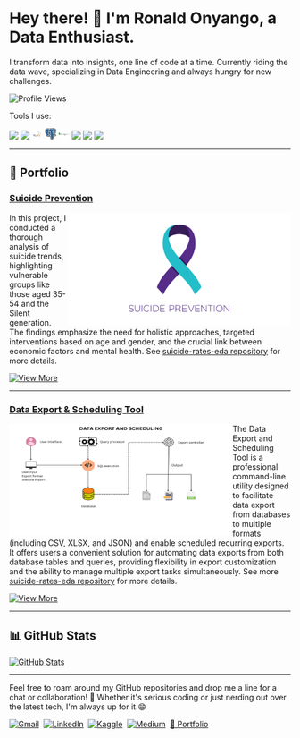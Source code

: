 <!-- Introduction Section -->
# Hey there! 👋 I'm Ronald Onyango, a Data Enthusiast.

I transform data into insights, one line of code at a time. Currently riding the data wave, specializing in Data Engineering and always hungry for new challenges.

![Profile Views](https://komarev.com/ghpvc/?username=ronaldonyango&color=brightgreen)

Tools I use:

<code><img height="20" src="https://cdn4.iconfinder.com/data/icons/logos-3/181/MySQL-64.png"></code>
<code><img height="20" src="https://cdn4.iconfinder.com/data/icons/logos-and-brands/512/267_Python_logo-64.png"></code>
<code><img height="20" src="https://raw.githubusercontent.com/github/explore/80688e429a7d4ef2fca1e82350fe8e3517d3494d/topics/mysql/mysql.png"></code>
<code><img height="20" src="https://raw.githubusercontent.com/github/explore/80688e429a7d4ef2fca1e82350fe8e3517d3494d/topics/postgresql/postgresql.png"></code>
<code><img height="20" src="https://raw.githubusercontent.com/github/explore/80688e429a7d4ef2fca1e82350fe8e3517d3494d/topics/mongodb/mongodb.png"></code>
<code><img height="20" src="https://seeklogo.com/images/P/power-bi-logo-1F3A1217D0-seeklogo.com.png"></code>
<code><img height="20" src="https://seeklogo.com/images/T/tableau-software-logo-081AF6D95D-seeklogo.com.png"></code>
<code><img height="20" src="https://seeklogo.com/images/A/airflow-logo-A19E5B6709-seeklogo.com.png"></code>

---

<!-- Project Section -->
## 🚀 Portfolio

### [Suicide Prevention](https://www.datascienceportfol.io/ronaldonyango/projects/5)

<img align="right" alt="GIF" src="https://github.com/ronaldonyango/suicide-rates-eda/blob/main/Suicide%20Prevention.png" width="400" height="200" />

In this project, I conducted a thorough analysis of suicide trends, highlighting vulnerable groups like those aged 35-54 and the Silent generation. The findings emphasize the need for holistic approaches, targeted interventions based on age and gender, and the crucial link between economic factors and mental health. See [suicide-rates-eda repository](https://github.com/ronaldonyango/suicide-rates-eda/blob/main/suicide-rates-eda.ipynb) for more details.



[![View More](https://img.shields.io/badge/View%20Project-blue?style=for-the-badge)](https://www.datascienceportfol.io/ronaldonyango/projects/5)



---

### [Data Export & Scheduling Tool](https://www.datascienceportfol.io/ronaldonyango/projects/5)

<img align="left" alt="GIF" src="https://github.com/ronaldonyango/data-export-tool/blob/master/User%20Interface.png" width="400" height="200" />

The Data Export and Scheduling Tool is a professional command-line utility designed to facilitate data export from databases to multiple formats (including CSV, XLSX, and JSON) and enable scheduled recurring exports. It offers users a convenient solution for automating data exports from both database tables and queries, providing flexibility in export customization and the ability to manage multiple export tasks simultaneously. See more [suicide-rates-eda repository](https://github.com/ronaldonyango/suicide-rates-eda/blob/main/data-exports-tool.ipynb) for more details.


[![View More](https://img.shields.io/badge/View%20Project-blue?style=for-the-badge)](https://www.datascienceportfol.io/ronaldonyango/projects/5)

---

<!-- GitHub Stats Section -->
## 📊 GitHub Stats

[![GitHub Stats](https://github-readme-stats.vercel.app/api?username=ronaldonyango&show_icons=true&hide=contribs,issues&count_private=true&theme=radical)](https://github.com/anuraghazra/github-readme-stats)

---

<!-- Footer Section -->
Feel free to roam around my GitHub repositories and drop me a line for a chat or collaboration! 🚀 Whether it's serious coding or just nerding out over the latest tech, I'm always up for it.😄


[<img src="https://www.vectorlogo.zone/logos/gmail/gmail-icon.svg" alt="Gmail" width="15" height="15">](mailto:ronaldoyw@gmail.com)&nbsp;&nbsp;[<img src="https://www.vectorlogo.zone/logos/linkedin/linkedin-icon.svg" alt="LinkedIn" width="15" height="15">](https://www.linkedin.com/in/ronaldonyango)&nbsp;&nbsp;[<img src="https://www.vectorlogo.zone/logos/kaggle/kaggle-icon.svg" alt="Kaggle" width="15" height="15">](https://www.kaggle.com/ronaldonyango)&nbsp;&nbsp;[<img src="https://www.vectorlogo.zone/logos/medium/medium-tile.svg" alt="Medium" width="15" height="15">](https://medium.com/@ronaldonyango)&nbsp;&nbsp;[🔗 Portfolio](https://www.datascienceportfol.io/ronaldonyango)
